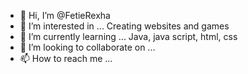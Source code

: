 - 👋 Hi, I’m @FetieRexha
- 👀 I’m interested in ... Creating websites  and games
- 🌱 I’m currently learning ... Java, java script, html, css
- 💞️ I’m looking to collaborate on ...
- 📫 How to reach me ...

<!---
FetieRexha/FetieRexha is a ✨ special ✨ repository because its `README.md` (this file) appears on your GitHub profile.
You can click the Preview link to take a look at your changes.
--->

